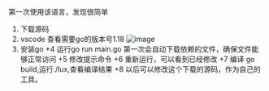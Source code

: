 第一次使用该语言，发现很简单

1. 下载源码
2. vscode 查看需要go的版本号1.18
![image](https://user-images.githubusercontent.com/12455138/175794500-b76c654f-b38f-4f19-8066-933bfd316282.png)
3. 安装go
+4 运行go run main.go
  第一次会自动下载依赖的文件，确保文件能够正常访问
+5 修改提示命令
+6 重新运行，可以看到已经修改
+7 编译 go build,运行./lux,查看编译结果
+8 以后可以修改这个下载的源码，作为自己的工具。

